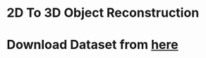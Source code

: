 # 2D To 3D Object Reconstruction

# Download Dataset from [here](https://drive.google.com/file/d/1qqTqhjb5wVYreaZFCB5s-_SVZgIHdYXv/view?usp=sharing)
